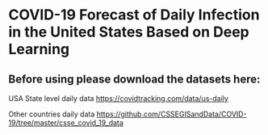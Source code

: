 # COVID-19 Forecast of Daily Infection in the United States Based on Deep Learning

## Before using please download the datasets here:

USA State level daily data https://covidtracking.com/data/us-daily 

Other countries daily data https://github.com/CSSEGISandData/COVID-19/tree/master/csse_covid_19_data
